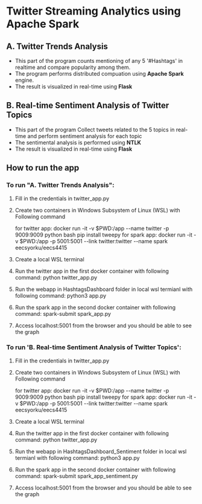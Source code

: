 # Twitter Streaming Analytics using Apache Spark

## A. Twitter Trends Analysis

- This part of the program counts mentioning of any 5 '#Hashtags' in realtime and compare popularity among them.
- The program performs distributed compuation using **Apache Spark** engine.
- The result is visualized in real-time using **Flask**

## B. Real-time Sentiment Analysis of Twitter Topics

- This part of the program Collect tweets related to the 5 topics in real-time and perform sentiment analysis for each topic
- The sentimental analysis is performed using **NTLK**
- The result is visualized in real-time using **Flask**

## How to run the app

### To run "A. Twitter Trends Analysis":

1. Fill in the credentials in twitter_app.py
2. Create two containers in Windows Subsystem of Linux (WSL) with Following command

	for twitter app: 
		docker run -it -v $PWD:/app --name twitter -p 9009:9009 python bash
		pip install tweepy
	for spark app:
		docker run -it -v $PWD:/app -p 5001:5001 --link twitter:twitter --name spark eecsyorku/eecs4415
	
3. Create a local WSL terminal
4. Run the twitter app in the first docker container with following command:
	python twitter_app.py
5. Run the webapp in HashtagsDashboard folder in local wsl termianl with following command:
	python3 app.py
6. Run the spark app in the second docker container with following command:
	spark-submit spark_app.py
7. Access localhost:5001 from the browser and you should be able to see the graph

### To run 'B. Real-time Sentiment Analysis of Twitter Topics':

1. Fill in the credentials in twitter_app.py
2. Create two containers in Windows Subsystem of Linux (WSL) with Following command

	for twitter app: 
		docker run -it -v $PWD:/app --name twitter -p 9009:9009 python bash
		pip install tweepy
	for spark app:
		docker run -it -v $PWD:/app -p 5001:5001 --link twitter:twitter --name spark eecsyorku/eecs4415
	
3. Create a local WSL terminal
4. Run the twitter app in the first docker container with following command:
	python twitter_app.py
5. Run the webapp in HashtagsDashboard_Sentiment folder in local wsl termianl with following command:
	python3 app.py
6. Run the spark app in the second docker container with following command:
	spark-submit spark_app_sentiment.py
7. Access localhost:5001 from the browser and you should be able to see the graph
